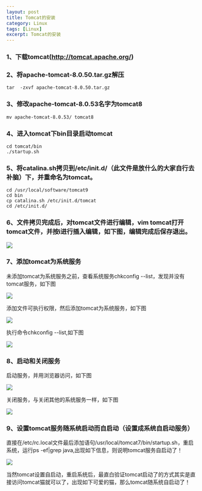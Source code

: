 ```yaml
---
layout: post
title: Tomcat的安装
category: Linux
tags: [Linux]
excerpt: Tomcat的安装
---
```

### 1、下载tomcat(http://tomcat.apache.org/)  ###


### 2、将apache-tomcat-8.0.50.tar.gz解压 ###

    tar  -zxvf apache-tomcat-8.0.50.tar.gz

### 3、修改apache-tomcat-8.0.53名字为tomcat8 ###

	mv apache-tomcat-8.0.53/ tomcat8


### 4、进入tomcat下bin目录启动tomcat ###

    cd tomcat/bin
	./startup.sh

### 5、将catalina.sh拷贝到/etc/init.d/（此文件是放什么的大家自行去补脑）下，并重命名为tomcat。 ###

    cd /usr/local/software/tomcat9
	cd bin
	cp catalina.sh /etc/init.d/tomcat
	cd /etc/init.d/	

### 6、文件拷贝完成后，对tomcat文件进行编辑，vim tomcat打开tomcat文件，并按i进行插入编辑，如下图，编辑完成后保存退出。 ###

![](https://img-blog.csdn.net/20180828191210547?watermark/2/text/aHR0cHM6Ly9ibG9nLmNzZG4ubmV0L2Rkc2hlbmcxMTI4/font/5a6L5L2T/fontsize/400/fill/I0JBQkFCMA==/dissolve/70)

### 7、添加tomcat为系统服务 ###

未添加tomcat为系统服务之前，查看系统服务chkconfig --list，发现并没有tomcat服务，如下图

![](https://img-blog.csdn.net/20180828191204864?watermark/2/text/aHR0cHM6Ly9ibG9nLmNzZG4ubmV0L2Rkc2hlbmcxMTI4/font/5a6L5L2T/fontsize/400/fill/I0JBQkFCMA==/dissolve/70)

添加文件可执行权限，然后添加tomcat为系统服务，如下图

![](https://img-blog.csdn.net/20180828191204620?watermark/2/text/aHR0cHM6Ly9ibG9nLmNzZG4ubmV0L2Rkc2hlbmcxMTI4/font/5a6L5L2T/fontsize/400/fill/I0JBQkFCMA==/dissolve/70)


执行命令chkconfig --list,如下图

![](https://img-blog.csdn.net/20180828191205177?watermark/2/text/aHR0cHM6Ly9ibG9nLmNzZG4ubmV0L2Rkc2hlbmcxMTI4/font/5a6L5L2T/fontsize/400/fill/I0JBQkFCMA==/dissolve/70)

### 8、启动和关闭服务 ###

启动服务，并用浏览器访问，如下图

![](https://img-blog.csdn.net/2018082819120879?watermark/2/text/aHR0cHM6Ly9ibG9nLmNzZG4ubmV0L2Rkc2hlbmcxMTI4/font/5a6L5L2T/fontsize/400/fill/I0JBQkFCMA==/dissolve/70)

关闭服务，与关闭其他的系统服务一样，如下图

![](https://img-blog.csdn.net/20180828191207774?watermark/2/text/aHR0cHM6Ly9ibG9nLmNzZG4ubmV0L2Rkc2hlbmcxMTI4/font/5a6L5L2T/fontsize/400/fill/I0JBQkFCMA==/dissolve/70)

### 9、设置tomcat服务随系统启动而自启动（设置成系统自启动服务） ###

直接在/etc/rc.local文件最后添加语句/usr/local/tomcat7/bin/startup.sh，重启系统，运行ps -ef|grep java,出现如下信息，则说明tomcat服务自启动了！

![](https://img-blog.csdn.net/20180828191206240?watermark/2/text/aHR0cHM6Ly9ibG9nLmNzZG4ubmV0L2Rkc2hlbmcxMTI4/font/5a6L5L2T/fontsize/400/fill/I0JBQkFCMA==/dissolve/70)

当然tomcat设置自启动，重启系统后，最直白验证tomcat启动了的方式其实是直接访问tomcat猫就可以了，出现如下可爱的猫，那么tomcat随系统自启动了！